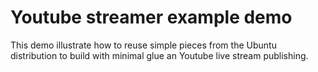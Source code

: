 # Youtube streamer example demo

This demo illustrate how to reuse simple pieces from the Ubuntu distribution to build with minimal glue an Youtube live stream publishing.
